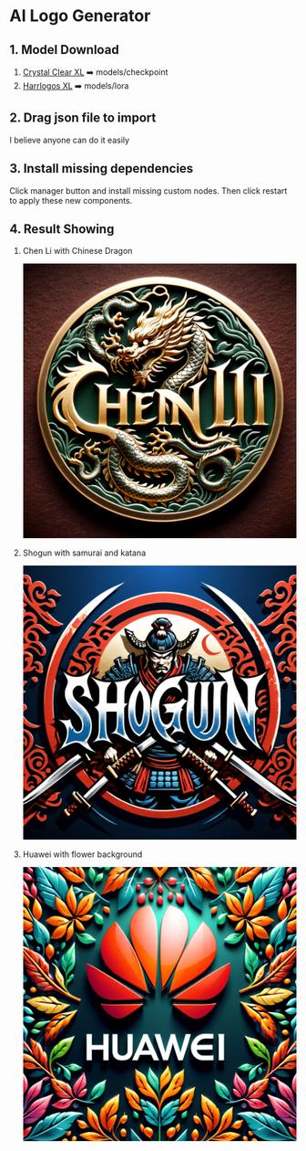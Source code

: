 # AI Logo Generator

## 1. Model Download

1. [Crystal Clear XL](https://civitai.com/models/122822/crystal-clear-xl) ➡️ models/checkpoint
2. [Harrlogos XL](https://civitai.com/models/176555/harrlogos-xl-finally-custom-text-generation-in-sd) ➡️ models/lora

## 2. Drag json file to import

I believe anyone can do it easily

## 3. Install missing dependencies

Click manager button and install missing custom nodes. Then click restart to apply these new components.

## 4. Result Showing

1. Chen Li with Chinese Dragon

    ![](../../assets/001.png)
2. Shogun with samurai and katana

    ![](../../assets/002.jpg)

3. Huawei with flower background

    ![](../../assets/003.jpg)